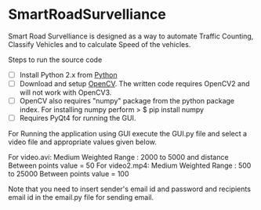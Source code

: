 # SmartRoadSurvelliance


Smart Road Survelliance is designed as a way to automate Traffic Counting, Classify Vehicles and to calculate Speed of the vehicles.


Steps to run the source code
- [ ] Install Python 2.x from [Python](https://www.python.org)
- [ ] Download and setup [OpenCV](https://opencv.org/). The written code requires OpenCV2 and will not work with OpenCV3.
- [ ] OpenCV also requires "numpy" package from the python package index. For installing numpy perform > $ pip install numpy
- [ ] Requires PyQt4 for running the GUI.

For Running the application using GUI execute the GUI.py file and select a video file and appropriate values given below.

For video.avi:  Medium Weighted Range : 2000 to 5000 and distance Between points value = 50
For video2.mp4: Medium Weighted Range : 500 to 25000 Between points value = 100

Note that you need to insert sender's email id and password and recipients email id in the email.py file for sending email.
